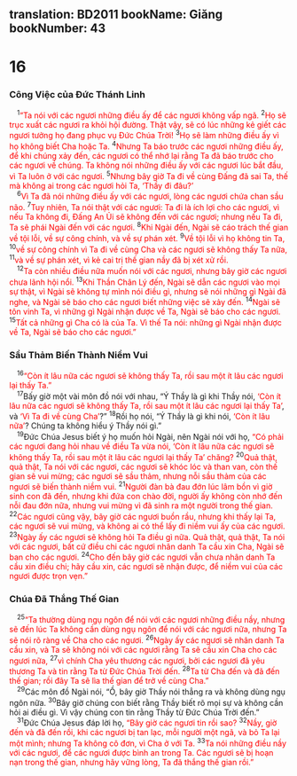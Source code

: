 translation: BD2011
bookName: Giăng 
bookNumber: 43
-------

<div class="title"><h1>16</h1><h3>Công Việc của Ðức Thánh Linh</h3></div>
<span class="verse gi_16_1"> <sup>1</sup><font color="red">“Ta nói với các ngươi những điều ấy để các ngươi không vấp ngã. </font></span>
<span class="verse gi_16_2"><sup>2</sup><font color="red">Họ sẽ trục xuất các ngươi ra khỏi hội đường. Thật vậy, sẽ có lúc những kẻ giết các ngươi tưởng họ đang phục vụ Ðức Chúa Trời! </font></span>
<span class="verse gi_16_3"><sup>3</sup><font color="red">Họ sẽ làm những điều ấy vì họ không biết Cha hoặc Ta. </font></span>
<span class="verse gi_16_4"><sup>4</sup><font color="red">Nhưng Ta báo trước các ngươi những điều ấy, để khi chúng xảy đến, các ngươi có thể nhớ lại rằng Ta đã báo trước cho các ngươi về chúng. Ta không nói những điều ấy với các ngươi lúc bắt đầu, vì Ta luôn ở với các ngươi. </font></span>
<span class="verse gi_16_5"><sup>5</sup><font color="red">Nhưng bây giờ Ta đi về cùng Ðấng đã sai Ta, thế mà không ai trong các ngươi hỏi Ta, ‘Thầy đi đâu?’</font><br/></span>
<span class="verse gi_16_6"> <sup>6</sup><font color="red">Vì Ta đã nói những điều ấy với các ngươi, lòng các ngươi chứa chan sầu não. </font></span>
<span class="verse gi_16_7"><sup>7</sup><font color="red">Tuy nhiên, Ta nói thật với các ngươi: Ta đi là ích lợi cho các ngươi, vì nếu Ta không đi, Ðấng An Ủi sẽ không đến với các ngươi; nhưng nếu Ta đi, Ta sẽ phái Ngài đến với các ngươi. </font></span>
<span class="verse gi_16_8"><sup>8</sup><font color="red">Khi Ngài đến, Ngài sẽ cáo trách thế gian về tội lỗi, về sự công chính, và về sự phán xét. </font></span>
<span class="verse gi_16_9"><sup>9</sup><font color="red">Về tội lỗi vì họ không tin Ta, </font></span>
<span class="verse gi_16_10"><sup>10</sup><font color="red">về sự công chính vì Ta đi về cùng Cha và các ngươi sẽ không thấy Ta nữa, </font></span>
<span class="verse gi_16_11"><sup>11</sup><font color="red">và về sự phán xét, vì kẻ cai trị thế gian nầy đã bị xét xử rồi.</font><br/></span>
<span class="verse gi_16_12"> <sup>12</sup><font color="red">Ta còn nhiều điều nữa muốn nói với các ngươi, nhưng bây giờ các ngươi chưa lãnh hội nổi. </font></span>
<span class="verse gi_16_13"><sup>13</sup><font color="red">Khi Thần Chân Lý đến, Ngài sẽ dẫn các ngươi vào mọi sự thật, vì Ngài sẽ không tự mình nói điều gì, nhưng sẽ nói những gì Ngài đã nghe, và Ngài sẽ báo cho các ngươi biết những việc sẽ xảy đến. </font></span>
<span class="verse gi_16_14"><sup>14</sup><font color="red">Ngài sẽ tôn vinh Ta, vì những gì Ngài nhận được về Ta, Ngài sẽ báo cho các ngươi. </font></span>
<span class="verse gi_16_15"><sup>15</sup><font color="red">Tất cả những gì Cha có là của Ta. Vì thế Ta nói: những gì Ngài nhận được về Ta, Ngài sẽ báo cho các ngươi.”</font><br/></span>
<div class="title"><h3>Sầu Thảm Biến Thành Niềm Vui</h3></div>
<span class="verse gi_16_16"> <sup>16</sup><font color="red">“Còn ít lâu nữa các ngươi sẽ không thấy Ta, rồi sau một ít lâu các ngươi lại thấy Ta.”</font><br/></span>
<span class="verse gi_16_17"> <sup>17</sup>Bấy giờ một vài môn đồ nói với nhau, “Ý Thầy là gì khi Thầy nói, <font color="red">‘Còn ít lâu nữa các ngươi sẽ không thấy Ta, rồi sau một ít lâu các ngươi lại thấy Ta’</font>, và <font color="red">‘Vì Ta đi về cùng Cha’</font>?” </span>
<span class="verse gi_16_18"><sup>18</sup>Rồi họ nói, “Ý Thầy là gì khi nói, <font color="red">‘Còn ít lâu nữa’</font>? Chúng ta không hiểu ý Thầy nói gì.”<br/></span>
<span class="verse gi_16_19"> <sup>19</sup>Ðức Chúa Jesus biết ý họ muốn hỏi Ngài, nên Ngài nói với họ, <font color="red">“Có phải các ngươi đang hỏi nhau về điều Ta vừa nói, ‘Còn ít lâu nữa các ngươi sẽ không thấy Ta, rồi sau một ít lâu các ngươi lại thấy Ta’ chăng? </font></span>
<span class="verse gi_16_20"><sup>20</sup><font color="red">Quả thật, quả thật, Ta nói với các ngươi, các ngươi sẽ khóc lóc và than van, còn thế gian sẽ vui mừng; các ngươi sẽ sầu thảm, nhưng nỗi sầu thảm của các ngươi sẽ biến thành niềm vui. </font></span>
<span class="verse gi_16_21"><sup>21</sup><font color="red">Người đàn bà đau đớn lúc lâm bồn vì giờ sinh con đã đến, nhưng khi đứa con chào đời, người ấy không còn nhớ đến nỗi đau đớn nữa, nhưng vui mừng vì đã sinh ra một người trong thế gian. </font></span>
<span class="verse gi_16_22"><sup>22</sup><font color="red">Các ngươi cũng vậy, bây giờ các ngươi buồn rầu, nhưng khi thấy lại Ta, các ngươi sẽ vui mừng, và không ai có thể lấy đi niềm vui ấy của các ngươi. </font></span>
<span class="verse gi_16_23"><sup>23</sup><font color="red">Ngày ấy các ngươi sẽ không hỏi Ta điều gì nữa. Quả thật, quả thật, Ta nói với các ngươi, bất cứ điều chi các ngươi nhân danh Ta cầu xin Cha, Ngài sẽ ban cho các ngươi. </font></span>
<span class="verse gi_16_24"><sup>24</sup><font color="red">Cho đến bây giờ các ngươi vẫn chưa nhân danh Ta cầu xin điều chi; hãy cầu xin, các ngươi sẽ nhận được, để niềm vui của các ngươi được trọn vẹn.”</font><br/></span>
<div class="title"><h3>Chúa Ðã Thắng Thế Gian</h3></div>
<span class="verse gi_16_25"> <sup>25</sup><font color="red">“Ta thường dùng ngụ ngôn để nói với các ngươi những điều nầy, nhưng sẽ đến lúc Ta không cần dùng ngụ ngôn để nói với các ngươi nữa, nhưng Ta sẽ nói rõ ràng về Cha cho các ngươi. </font></span>
<span class="verse gi_16_26"><sup>26</sup><font color="red">Ngày ấy các ngươi sẽ nhân danh Ta cầu xin, và Ta sẽ không nói với các ngươi rằng Ta sẽ cầu xin Cha cho các ngươi nữa, </font></span>
<span class="verse gi_16_27"><sup>27</sup><font color="red">vì chính Cha yêu thương các ngươi, bởi các ngươi đã yêu thương Ta và tin rằng Ta từ Ðức Chúa Trời đến. </font></span>
<span class="verse gi_16_28"><sup>28</sup><font color="red">Ta từ Cha đến và đã đến thế gian; rồi đây Ta sẽ lìa thế gian để trở về cùng Cha.”</font><br/></span>
<span class="verse gi_16_29"> <sup>29</sup>Các môn đồ Ngài nói, “Ồ, bây giờ Thầy nói thẳng ra và không dùng ngụ ngôn nữa. </span>
<span class="verse gi_16_30"><sup>30</sup>Bây giờ chúng con biết rằng Thầy biết rõ mọi sự và không cần hỏi ai điều gì. Vì vậy chúng con tin rằng Thầy từ Ðức Chúa Trời đến.”<br/></span>
<span class="verse gi_16_31"> <sup>31</sup>Ðức Chúa Jesus đáp lời họ, <font color="red">“Bây giờ các ngươi tin rồi sao? </font></span>
<span class="verse gi_16_32"><sup>32</sup><font color="red">Nầy, giờ đến và đã đến rồi, khi các ngươi bị tan lạc, mỗi người một ngã, và bỏ Ta lại một mình; nhưng Ta không cô đơn, vì Cha ở với Ta. </font></span>
<span class="verse gi_16_33"><sup>33</sup><font color="red">Ta nói những điều nầy với các ngươi, để các ngươi được bình an trong Ta. Các ngươi sẽ bị hoạn nạn trong thế gian, nhưng hãy vững lòng, Ta đã thắng thế gian rồi.”</font><br/></span>
